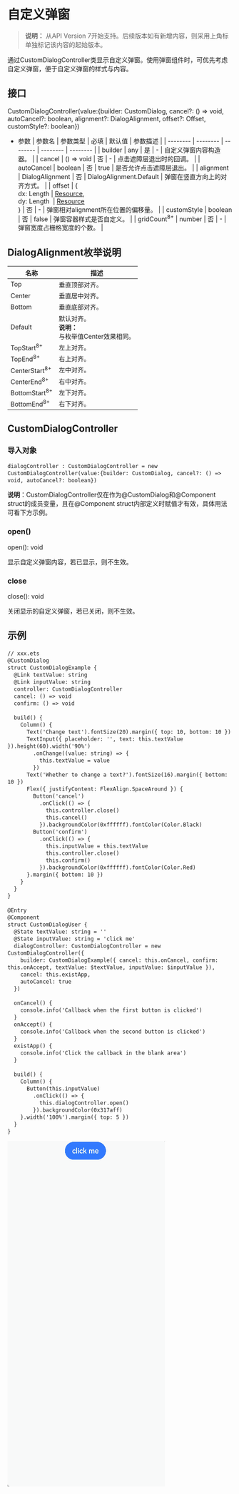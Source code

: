 # 自定义弹窗

>  **说明：**
> 从API Version 7开始支持。后续版本如有新增内容，则采用上角标单独标记该内容的起始版本。


通过CustomDialogController类显示自定义弹窗。使用弹窗组件时，可优先考虑自定义弹窗，便于自定义弹窗的样式与内容。


## 接口

CustomDialogController(value:{builder: CustomDialog, cancel?: () =&gt; void, autoCancel?: boolean, alignment?: DialogAlignment, offset?: Offset, customStyle?: boolean})


- 参数
  | 参数名 | 参数类型 | 必填 | 默认值 | 参数描述 |
  | -------- | -------- | -------- | -------- | -------- |
  | builder | any | 是 | - | 自定义弹窗内容构造器。 |
  | cancel | ()&nbsp;=&gt;&nbsp;void | 否 | - | 点击遮障层退出时的回调。 |
  | autoCancel | boolean | 否 | true | 是否允许点击遮障层退出。 |
  | alignment | DialogAlignment | 否 | DialogAlignment.Default | 弹窗在竖直方向上的对齐方式。 |
  | offset | {<br/>dx:&nbsp;Length&nbsp;\|&nbsp;[Resource](ts-types.md#resource),<br/>dy:&nbsp;Length&nbsp;&nbsp;\|&nbsp;[Resource](ts-types.md#resource)<br/>} | 否 | - | 弹窗相对alignment所在位置的偏移量。 |
  | customStyle | boolean | 否 | false | 弹窗容器样式是否自定义。 |
  | gridCount<sup>8+</sup> | number | 否 | - | 弹窗宽度占栅格宽度的个数。 |
  
## DialogAlignment枚举说明
| 名称 | 描述 |
| -------- | -------- |
| Top | 垂直顶部对齐。 |
| Center | 垂直居中对齐。 |
| Bottom | 垂直底部对齐。 |
| Default | 默认对齐。<br/>**说明：**<br/>与枚举值Center效果相同。 |
| TopStart<sup>8+</sup> | 左上对齐。 |
| TopEnd<sup>8+</sup> | 右上对齐。 |
| CenterStart<sup>8+</sup> | 左中对齐。 |
| CenterEnd<sup>8+</sup> | 右中对齐。 |
| BottomStart<sup>8+</sup> | 左下对齐。 |
| BottomEnd<sup>8+</sup> | 右下对齐。 |


## CustomDialogController

### 导入对象

```
dialogController : CustomDialogController = new CustomDialogController(value:{builder: CustomDialog, cancel?: () => void, autoCancel?: boolean})
```
**说明**：CustomDialogController仅在作为@CustomDialog和@Component struct的成员变量，且在@Component struct内部定义时赋值才有效，具体用法可看下方示例。

### open()
open(): void


显示自定义弹窗内容，若已显示，则不生效。


### close
close(): void


关闭显示的自定义弹窗，若已关闭，则不生效。


## 示例

```
// xxx.ets
@CustomDialog
struct CustomDialogExample {
  @Link textValue: string
  @Link inputValue: string
  controller: CustomDialogController
  cancel: () => void
  confirm: () => void

  build() {
    Column() {
      Text('Change text').fontSize(20).margin({ top: 10, bottom: 10 })
      TextInput({ placeholder: '', text: this.textValue }).height(60).width('90%')
        .onChange((value: string) => {
          this.textValue = value
        })
      Text('Whether to change a text?').fontSize(16).margin({ bottom: 10 })
      Flex({ justifyContent: FlexAlign.SpaceAround }) {
        Button('cancel')
          .onClick(() => {
            this.controller.close()
            this.cancel()
          }).backgroundColor(0xffffff).fontColor(Color.Black)
        Button('confirm')
          .onClick(() => {
            this.inputValue = this.textValue
            this.controller.close()
            this.confirm()
          }).backgroundColor(0xffffff).fontColor(Color.Red)
      }.margin({ bottom: 10 })
    }
  }
}

@Entry
@Component
struct CustomDialogUser {
  @State textValue: string = ''
  @State inputValue: string = 'click me'
  dialogController: CustomDialogController = new CustomDialogController({
    builder: CustomDialogExample({ cancel: this.onCancel, confirm: this.onAccept, textValue: $textValue, inputValue: $inputValue }),
    cancel: this.existApp,
    autoCancel: true
  })

  onCancel() {
    console.info('Callback when the first button is clicked')
  }
  onAccept() {
    console.info('Callback when the second button is clicked')
  }
  existApp() {
    console.info('Click the callback in the blank area')
  }

  build() {
    Column() {
      Button(this.inputValue)
        .onClick(() => {
          this.dialogController.open()
        }).backgroundColor(0x317aff)
    }.width('100%').margin({ top: 5 })
  }
}
```

![zh-cn_image_0000001219744203](figures/zh-cn_image_0000001219744203.gif)
